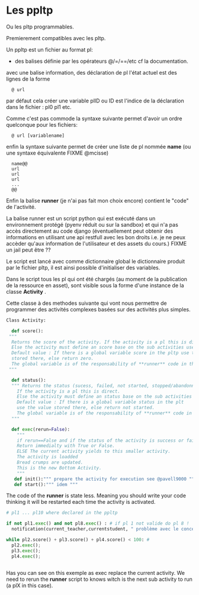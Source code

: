 
# Les ppltp 

Ou les pltp programmables.

Premierement compatibles avec les pltp.

Un ppltp est un fichier au format pl: 

- des balises définie par les opérateurs @/=/==/etc cf la documentation.

avec une balise information,
des déclaration de pl 
l'état actuel est des lignes de la forme
```
  @ url 
```
par défaut cela créer une variable plID ou ID est l'indice de la déclaration dans le fichier : pl0 pl1 etc.

Comme c'est pas commode la syntaxe suivante  permet d'avoir un ordre quelconque pour les fichiers:
```
  @ url [variablename]
``` 

 
 enfin la syntaxe suivante permet de créer une liste de pl nommée **name** (ou une syntaxe équivalente FIXME @mcisse)
 ```
   name@@
   url
   url
   url
   ...
   @@
```

Enfin la balise **runner** (je n'ai pas fait mon choix encore) contient le "code" de l'activité.

La balise runner  est un script python qui est exécuté dans un environnement protégé (pyenv réduit ou sur la sandbox) et qui n'a pas accès directement au code django (éventuellement peut obtenir des informations en utilisant une api restfull avec les bon droits i.e. je ne peux accèder qu'aux information de l'utilisateur et des assets du cours.)
FIXME un jail peut être ??

Le script est lancé avec comme dictionnaire global le dictionnaire produit par le fichier pltp, il est ainsi possible d'initialiser des variables.


Dans le script tous les pl qui ont été chargés (au moment de la publication de la ressource en asset), sont visible sous la forme d'une instance de la classe **Activity** .

Cette classe à des methodes suivante qui vont nous permettre de programmer des activités complexes basées sur des activités plus simples.

```python
Class Activity:

  def score(): 
 """
  Returns the score of the activity. If the activity is a pl this is direct.
  Else the activity must define an score base on the sub activities used in it. 
  Default value : If there is a global variable score in the pltp use the value
  stored there, else return zero. 
  The global variable is of the responsability of **runner** code in the case of a ppltp.
 """ 

  def status():
  """ Returns the status (sucess, failed, not started, stopped/abandonné). 
    If the activity is a pl this is direct.
    Else the activity must define an status base on the sub activities used in it.
    Default value : If there is a global variable status in the plt
    use the value stored there, else return not started.
    The global variable is of the responsability of **runner** code in the case of a ppltp.
  """

  def exec(rerun=False): 
    """
    if rerun==False and if the status of the activity is success or failed.
    Return immedialty with True or False. 
    ELSE The current activity yields to this smaller activity. 
    The activity is loadded 
    Bread crumps are updated.
    This is the new Bottom Activity.
    """
   def init():""" prepare the activity for execution see @pavell9000 """
   def start():""" idem """
```

The code of the **runner** is state less. Meaning you should write your code thinking it will be restarted each time the activity is activated. 


```python 
# pl1 ... pl10 where declared in the ppltp 

if not pl1.exec() and not pl8.exec() : # if pl 1 not valide do pl 8 !
  notification(current_teacher,currentstudent, " problème avec le concept bascule ")

while pl2.score() + pl3.score() + pl4.score() < 100: # 
  pl2.exec();
  pl3.exec();
  pl4.exec();



```

Has you can see on this exemple as exec replace the current activity.
We need to rerun the **runner** script to knows witch is the next sub activity to run (a plX in this case).




   




